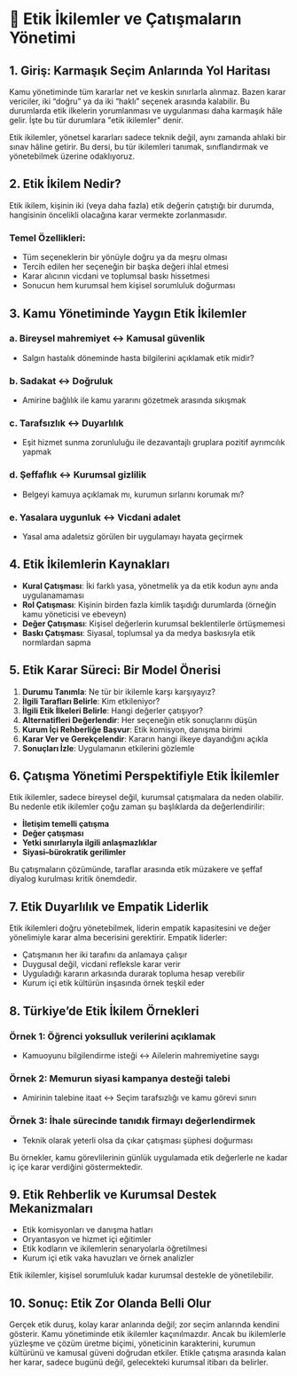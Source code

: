 # 📘 Etik İkilemler ve Çatışmaların Yönetimi

## 1. Giriş: Karmaşık Seçim Anlarında Yol Haritası

Kamu yönetiminde tüm kararlar net ve keskin sınırlarla alınmaz. Bazen karar vericiler, iki “doğru” ya da iki “haklı” seçenek arasında kalabilir. Bu durumlarda etik ilkelerin yorumlanması ve uygulanması daha karmaşık hâle gelir. İşte bu tür durumlara "etik ikilemler" denir.

Etik ikilemler, yönetsel kararları sadece teknik değil, aynı zamanda ahlaki bir sınav hâline getirir. Bu dersi, bu tür ikilemleri tanımak, sınıflandırmak ve yönetebilmek üzerine odaklıyoruz.

## 2. Etik İkilem Nedir?

Etik ikilem, kişinin iki (veya daha fazla) etik değerin çatıştığı bir durumda, hangisinin öncelikli olacağına karar vermekte zorlanmasıdır.

### Temel Özellikleri:

- Tüm seçeneklerin bir yönüyle doğru ya da meşru olması
- Tercih edilen her seçeneğin bir başka değeri ihlal etmesi
- Karar alıcının vicdani ve toplumsal baskı hissetmesi
- Sonucun hem kurumsal hem kişisel sorumluluk doğurması

## 3. Kamu Yönetiminde Yaygın Etik İkilemler

### a. Bireysel mahremiyet ↔ Kamusal güvenlik

- Salgın hastalık döneminde hasta bilgilerini açıklamak etik midir?

### b. Sadakat ↔ Doğruluk

- Amirine bağlılık ile kamu yararını gözetmek arasında sıkışmak

### c. Tarafsızlık ↔ Duyarlılık

- Eşit hizmet sunma zorunluluğu ile dezavantajlı gruplara pozitif ayrımcılık yapmak

### d. Şeffaflık ↔ Kurumsal gizlilik

- Belgeyi kamuya açıklamak mı, kurumun sırlarını korumak mı?

### e. Yasalara uygunluk ↔ Vicdani adalet

- Yasal ama adaletsiz görülen bir uygulamayı hayata geçirmek

## 4. Etik İkilemlerin Kaynakları

- **Kural Çatışması**: İki farklı yasa, yönetmelik ya da etik kodun aynı anda uygulanamaması
- **Rol Çatışması**: Kişinin birden fazla kimlik taşıdığı durumlarda (örneğin kamu yöneticisi ve ebeveyn)
- **Değer Çatışması**: Kişisel değerlerin kurumsal beklentilerle örtüşmemesi
- **Baskı Çatışması**: Siyasal, toplumsal ya da medya baskısıyla etik normlardan sapma

## 5. Etik Karar Süreci: Bir Model Önerisi

1. **Durumu Tanımla**: Ne tür bir ikilemle karşı karşıyayız?
2. **İlgili Tarafları Belirle**: Kim etkileniyor?
3. **İlgili Etik İlkeleri Belirle**: Hangi değerler çatışıyor?
4. **Alternatifleri Değerlendir**: Her seçeneğin etik sonuçlarını düşün
5. **Kurum İçi Rehberliğe Başvur**: Etik komisyon, danışma birimi
6. **Karar Ver ve Gerekçelendir**: Kararın hangi ilkeye dayandığını açıkla
7. **Sonuçları İzle**: Uygulamanın etkilerini gözlemle

## 6. Çatışma Yönetimi Perspektifiyle Etik İkilemler

Etik ikilemler, sadece bireysel değil, kurumsal çatışmalara da neden olabilir. Bu nedenle etik ikilemler çoğu zaman şu başlıklarda da değerlendirilir:

- **İletişim temelli çatışma**
- **Değer çatışması**
- **Yetki sınırlarıyla ilgili anlaşmazlıklar**
- **Siyasi–bürokratik gerilimler**

Bu çatışmaların çözümünde, taraflar arasında etik müzakere ve şeffaf diyalog kurulması kritik önemdedir.

## 7. Etik Duyarlılık ve Empatik Liderlik

Etik ikilemleri doğru yönetebilmek, liderin empatik kapasitesini ve değer yönelimiyle karar alma becerisini gerektirir. Empatik liderler:

- Çatışmanın her iki tarafını da anlamaya çalışır
- Duygusal değil, vicdani refleksle karar verir
- Uyguladığı kararın arkasında durarak topluma hesap verebilir
- Kurum içi etik kültürün inşasında örnek teşkil eder

## 8. Türkiye’de Etik İkilem Örnekleri

### Örnek 1: Öğrenci yoksulluk verilerini açıklamak

- Kamuoyunu bilgilendirme isteği ↔ Ailelerin mahremiyetine saygı

### Örnek 2: Memurun siyasi kampanya desteği talebi

- Amirinin talebine itaat ↔ Seçim tarafsızlığı ve kamu görevi sınırı

### Örnek 3: İhale sürecinde tanıdık firmayı değerlendirmek

- Teknik olarak yeterli olsa da çıkar çatışması şüphesi doğurması

Bu örnekler, kamu görevlilerinin günlük uygulamada etik değerlerle ne kadar iç içe karar verdiğini göstermektedir.

## 9. Etik Rehberlik ve Kurumsal Destek Mekanizmaları

- Etik komisyonları ve danışma hatları
- Oryantasyon ve hizmet içi eğitimler
- Etik kodların ve ikilemlerin senaryolarla öğretilmesi
- Kurum içi etik vaka havuzları ve örnek analizler

Etik ikilemler, kişisel sorumluluk kadar kurumsal destekle de yönetilebilir.

## 10. Sonuç: Etik Zor Olanda Belli Olur

Gerçek etik duruş, kolay karar anlarında değil; zor seçim anlarında kendini gösterir. Kamu yönetiminde etik ikilemler kaçınılmazdır. Ancak bu ikilemlerle yüzleşme ve çözüm üretme biçimi, yöneticinin karakterini, kurumun kültürünü ve kamusal güveni doğrudan etkiler. Etikle çatışma arasında kalan her karar, sadece bugünü değil, gelecekteki kurumsal itibarı da belirler.
